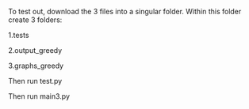 To test out, download the 3 files into a singular folder. Within this folder create 3 folders:

1.tests

2.output_greedy

3.graphs_greedy

Then run test.py

Then run main3.py

